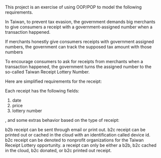 This project is an exercise of using OOP/POP to model the following requirements.

In Taiwan, to prevent tax evasion, the government demands big merchants to give consumers a receipt with a government-assigned number when a transaction happened.

If merchants honestly give consumers receipts with government assigned numbers,
the government can track the supposed tax amount with those numbers

To encourage consumers to ask for receipts from merchants when a transaction happened, the government turns the assigned number to the so-called Taiwan Receipt Lottery Number.

Here are simplified requirements for the receipt:

Each receipt has the following fields:
1. date
2. price
3. lottery number

, and some extras behavior based on the type of receipt:

b2b receipt can be sent through email or print out.
b2c receipt can be printed out or cached in the cloud with an identification called device id.
b2c receipt can be denoted to nonprofit organizations for the Taiwan Receipt Lottery opportunity.
a receipt can only be either a b2b, b2c cached in the cloud,  b2c donated, or b2c printed out receipt.
